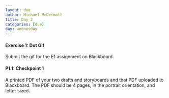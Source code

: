 ```yaml
---
layout: due
author: Michael McDermott
title: Day 2
categories: [due]
day: wednesday
---
```

#### Exercise 1: Dot Gif
Submit the gif for the E1 assignment on Blackboard.

#### P1.1: Checkpoint 1
A printed PDF of your two drafts and storyboards and that PDF uploaded to Blackboard. The PDF should be 4 pages, in the portrait orientation, and letter sized.
